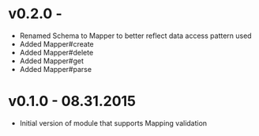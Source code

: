# v0.2.0 -

* Renamed Schema to Mapper to better reflect data access pattern used
* Added Mapper#create
* Added Mapper#delete
* Added Mapper#get
* Added Mapper#parse

# v0.1.0 - 08.31.2015

* Initial version of module that supports Mapping validation
